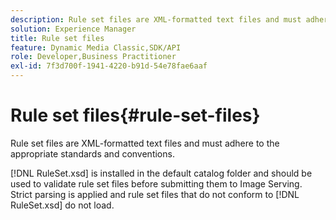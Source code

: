 ```yaml
---
description: Rule set files are XML-formatted text files and must adhere to the appropriate standards and conventions.
solution: Experience Manager
title: Rule set files
feature: Dynamic Media Classic,SDK/API
role: Developer,Business Practitioner
exl-id: 7f3d700f-1941-4220-b91d-54e78fae6aaf
---
```

# Rule set files{#rule-set-files}

Rule set files are XML-formatted text files and must adhere to the appropriate standards and conventions.

 [!DNL RuleSet.xsd] is installed in the default catalog folder and should be used to validate rule set files before submitting them to Image Serving. Strict parsing is applied and rule set files that do not conform to [!DNL RuleSet.xsd] do not load.
